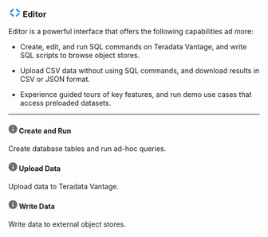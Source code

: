 ### ![../Images/editor-icn-overview.png](../Images/editor-icn-overview.png) Editor

Editor is a powerful interface that offers the following capabilities ad more:

* Create, edit, and run SQL commands on Teradata Vantage, and write SQL scripts to browse object stores.

* Upload CSV data without using SQL commands, and download results in CSV or JSON format.

* Experience guided tours of key features, and run demo use cases that access preloaded datasets.

- - -

#### ![../Images/cov-icn-ovw_toc.png](../Images/cov-icn-ovw_toc.png) Create and Run

Create database tables and run ad-hoc queries.
    
#### ![../Images/cov-icn-ovw_toc.png](../Images/cov-icn-ovw_toc.png) Upload Data

Upload data to Teradata Vantage.
  
#### ![../Images/cov-icn-ovw_toc.png](../Images/cov-icn-ovw_toc.png) Write Data

Write data to external object stores.